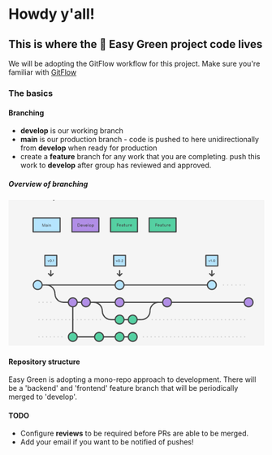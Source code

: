 # Howdy y'all!

## This is where the 🍃 Easy Green project code lives

We will be adopting the GitFlow workflow for this project. Make sure you're familiar with [GitFlow](https://github.com/bspeelmeyer/EasyGreenApplication.git)

### The basics

#### Branching

- **develop** is our working branch
- **main** is our production branch - code is pushed to here unidirectionally from **develop** when ready for production
- create a **feature** branch for any work that you are completing. push this work to **develop** after group has reviewed and approved.

##### Overview of branching

![Overview of branching](img/git-flow.png)

#### Repository structure

Easy Green is adopting a mono-repo approach to development. There will be a 'backend' and 'frontend' feature branch that will be periodically merged to 'develop'. 

#### TODO

- Configure **reviews** to be required before PRs are able to be merged.
- Add your email if you want to be notified of pushes!

